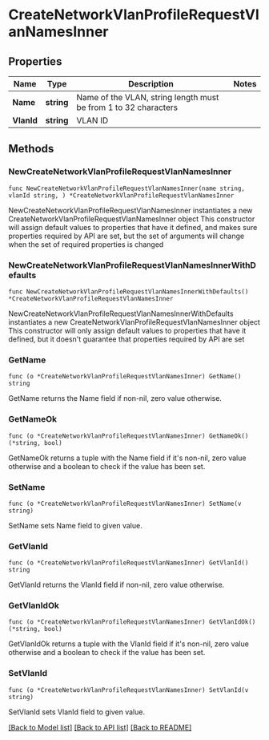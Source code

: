 # CreateNetworkVlanProfileRequestVlanNamesInner

## Properties

Name | Type | Description | Notes
------------ | ------------- | ------------- | -------------
**Name** | **string** | Name of the VLAN, string length must be from 1 to 32 characters | 
**VlanId** | **string** | VLAN ID | 

## Methods

### NewCreateNetworkVlanProfileRequestVlanNamesInner

`func NewCreateNetworkVlanProfileRequestVlanNamesInner(name string, vlanId string, ) *CreateNetworkVlanProfileRequestVlanNamesInner`

NewCreateNetworkVlanProfileRequestVlanNamesInner instantiates a new CreateNetworkVlanProfileRequestVlanNamesInner object
This constructor will assign default values to properties that have it defined,
and makes sure properties required by API are set, but the set of arguments
will change when the set of required properties is changed

### NewCreateNetworkVlanProfileRequestVlanNamesInnerWithDefaults

`func NewCreateNetworkVlanProfileRequestVlanNamesInnerWithDefaults() *CreateNetworkVlanProfileRequestVlanNamesInner`

NewCreateNetworkVlanProfileRequestVlanNamesInnerWithDefaults instantiates a new CreateNetworkVlanProfileRequestVlanNamesInner object
This constructor will only assign default values to properties that have it defined,
but it doesn't guarantee that properties required by API are set

### GetName

`func (o *CreateNetworkVlanProfileRequestVlanNamesInner) GetName() string`

GetName returns the Name field if non-nil, zero value otherwise.

### GetNameOk

`func (o *CreateNetworkVlanProfileRequestVlanNamesInner) GetNameOk() (*string, bool)`

GetNameOk returns a tuple with the Name field if it's non-nil, zero value otherwise
and a boolean to check if the value has been set.

### SetName

`func (o *CreateNetworkVlanProfileRequestVlanNamesInner) SetName(v string)`

SetName sets Name field to given value.


### GetVlanId

`func (o *CreateNetworkVlanProfileRequestVlanNamesInner) GetVlanId() string`

GetVlanId returns the VlanId field if non-nil, zero value otherwise.

### GetVlanIdOk

`func (o *CreateNetworkVlanProfileRequestVlanNamesInner) GetVlanIdOk() (*string, bool)`

GetVlanIdOk returns a tuple with the VlanId field if it's non-nil, zero value otherwise
and a boolean to check if the value has been set.

### SetVlanId

`func (o *CreateNetworkVlanProfileRequestVlanNamesInner) SetVlanId(v string)`

SetVlanId sets VlanId field to given value.



[[Back to Model list]](../README.md#documentation-for-models) [[Back to API list]](../README.md#documentation-for-api-endpoints) [[Back to README]](../README.md)


